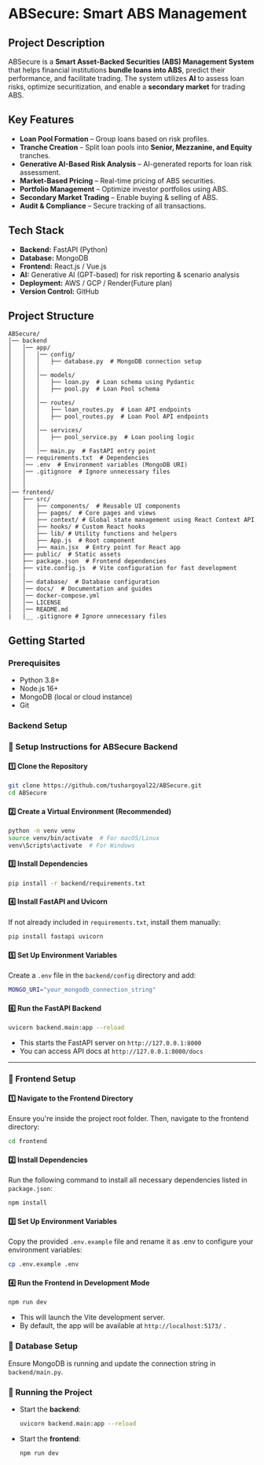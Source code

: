 # ABSecure: Smart ABS Management

## Project Description
ABSecure is a **Smart Asset-Backed Securities (ABS) Management System** that helps financial institutions **bundle loans into ABS**, predict their performance, and facilitate trading. The system utilizes **AI** to assess loan risks, optimize securitization, and enable a **secondary market** for trading ABS.

## Key Features
- **Loan Pool Formation** – Group loans based on risk profiles.
- **Tranche Creation** – Split loan pools into **Senior, Mezzanine, and Equity** tranches.
- **Generative AI-Based Risk Analysis** – AI-generated reports for loan risk assessment.
- **Market-Based Pricing** – Real-time pricing of ABS securities.
- **Portfolio Management** – Optimize investor portfolios using ABS.
- **Secondary Market Trading** – Enable buying & selling of ABS.
- **Audit & Compliance** – Secure tracking of all transactions.

## Tech Stack
- **Backend:** FastAPI (Python)
- **Database:** MongoDB
- **Frontend:** React.js / Vue.js
- **AI:** Generative AI (GPT-based) for risk reporting & scenario analysis
- **Deployment:** AWS / GCP / Render(Future plan)
- **Version Control:** GitHub

## Project Structure
```
ABSecure/
│── backend
│   │── app/
│   │   │── config/
│   │   │   ├── database.py  # MongoDB connection setup
│   │   │
│   │   │── models/
│   │   │   ├── loan.py  # Loan schema using Pydantic
│   │   │   ├── pool.py  # Loan Pool schema
│   │   │
│   │   │── routes/
│   │   │   ├── loan_routes.py  # Loan API endpoints
│   │   │   ├── pool_routes.py  # Loan Pool API endpoints
│   │   │
│   │   │── services/
│   │   │   ├── pool_service.py  # Loan pooling logic
│   │   │
│   │   │── main.py  # FastAPI entry point
│   │── requirements.txt  # Dependencies
│   │── .env  # Environment variables (MongoDB URI)
│   |── .gitignore  # Ignore unnecessary files
│   │   
│   │
│── frontend/
│   ├── src/
│   │   ├── components/  # Reusable UI components
│   │   ├── pages/  # Core pages and views
│   │   ├── context/ # Global state management using React Context API 
│   │   ├── hooks/ # Custom React hooks
│   │   ├── lib/ # Utility functions and helpers
│   │   ├── App.js  # Root component
│   │   ├── main.jsx  # Entry point for React app
│   ├── public/  # Static assets
│   ├── package.json  # Frontend dependencies
│   ├── vite.config.js  # Vite configuration for fast development
|   |
│   │── database/  # Database configuration
│   │── docs/  # Documentation and guides
│   │── docker-compose.yml
│   │── LICENSE
│   │── README.md
|   |__ .gitignore # Ignore unnecessary files

```

## Getting Started

### Prerequisites
- Python 3.8+
- Node.js 16+
- MongoDB (local or cloud instance)
- Git

### Backend Setup


### **📌 Setup Instructions for ABSecure Backend**  

#### **1️⃣ Clone the Repository**
```bash
git clone https://github.com/tushargoyal22/ABSecure.git
cd ABSecure
```

#### **2️⃣ Create a Virtual Environment (Recommended)**
```bash
python -m venv venv
source venv/bin/activate  # For macOS/Linux
venv\Scripts\activate  # For Windows
```

#### **3️⃣ Install Dependencies**
```bash
pip install -r backend/requirements.txt
```

#### **4️⃣ Install FastAPI and Uvicorn**
If not already included in `requirements.txt`, install them manually:
```bash
pip install fastapi uvicorn
```

#### **5️⃣ Set Up Environment Variables**
Create a `.env` file in the `backend/config` directory and add:
```bash
MONGO_URI="your_mongodb_connection_string"
```

#### **6️⃣ Run the FastAPI Backend**
```bash
uvicorn backend.main:app --reload
```
- This starts the FastAPI server on `http://127.0.0.1:8000`
- You can access API docs at `http://127.0.0.1:8000/docs`

---

### 📌 Frontend Setup

#### 1️⃣  Navigate to the Frontend Directory
Ensure you're inside the project root folder. Then, navigate to the frontend directory:
```bash
cd frontend
```

#### 2️⃣ Install Dependencies
Run the following command to install all necessary dependencies listed in `package.json`:
```bash
npm install
```

#### 3️⃣ Set Up Environment Variables
Copy the provided `.env.example` file and rename it as .env to configure your environment variables:
```bash
cp .env.example .env
```

#### 4️⃣ Run the Frontend in Development Mode 

```bash
npm run dev
```
- This will launch the Vite development server.
- By default, the app will be available at `http://localhost:5173/` .

### **📌 Database Setup**
Ensure MongoDB is running and update the connection string in `backend/main.py`.

### **📌 Running the Project**
- Start the **backend**:  
  ```bash
  uvicorn backend.main:app --reload
  ```
- Start the **frontend**:  
  ```bash
  npm run dev
  ```
